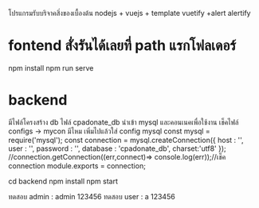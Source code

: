 โปรแกรมรับบริจาคสิ่งของเบื้องต้น nodejs + vuejs +  template vuetify +alert alertify

# fontend สั่งรันได้เลยที่ path แรกโฟลเดอร์
npm install
npm run serve

# backend 
มีไฟล์โครงสร้าง db ไฟล์ cpadonate_db นำเข้า mysql และคอนเนคเพื่อใช้งาน
เช็คไฟล์ configs -> mycon มีไหม เพิ่มไปแล้วใส่ config mysql
const mysql = require('mysql');
const connection  = mysql.createConnection({
  host            : '',
  user            : '',
  password        : '',
  database        : 'cpadonate_db',
  charset:'utf8'
});
//connection.getConnection((err,connect)=> console.log(err));//เช็ค connection 
module.exports = connection;

cd  backend
npm install 
npm start



ทดสอบ admin : admin 123456
ทดสอบ user  : a     123456

